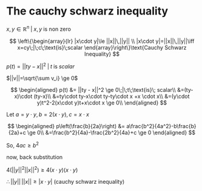 # The cauchy schwarz inequality

$x,y\in \mathbb{R}^n\;|\;x,y\;\text{is non zero}$  

$$
\left\{\begin{array}{lr}
|x\cdot y|\le ||x||\,||y|| \\
|x\cdot y|=||x||\,||y||\iff x=cy\;|\;c\;\text{is}\;scalar
\end{array}\right\}\text{Cauchy Schwarz Inequality}
$$  

$p(t) = ||ty - x||^2\;|\;t\;\text{is}\;scalar$  

$||v||=\sqrt{\sum v_i} \ge 0$  

$$
\begin{aligned}
p(t) &= ||ty - x||^2 \ge 0\;|\;t\;\text{is}\; scalar\\
&=(ty-x)\cdot (ty-x)\\
&=ty\cdot ty-x\cdot ty-ty\cdot x +x \cdot x\\
&=(y\cdot y)t^2-2(x\cdot y)t+x\cdot x \ge 0\\
\end{aligned}
$$

Let $a=y\cdot y, b=2(x\cdot y), c=x\cdot x$

$$
\begin{aligned}
p\left(\frac{b}{2a}\right) &= a\frac{b^2}{4a^2}-b\frac{b}{2a}+c \ge 0\\
&=\frac{b^2}{4a}-\frac{2b^2}{4a}+c \ge 0
\end{aligned}
$$  

So, $4ac\ge b^2$  

now, back substitution  

$4(||y||^2||x||^2)\ge 4(x\cdot y)(x\cdot y)$  

$\therefore ||y||\,||x||\ge |x\cdot y|$ (cauchy schwarz inequality)